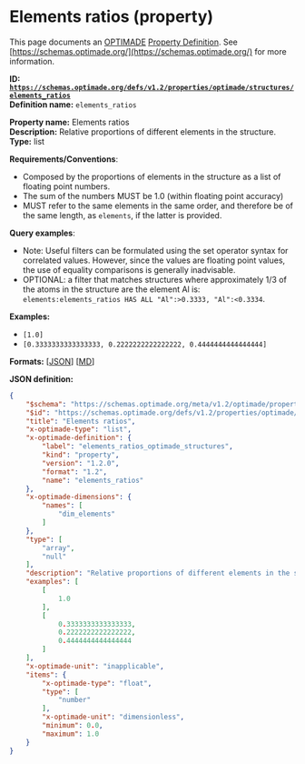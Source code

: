 # Elements ratios (property)

This page documents an [OPTIMADE](https://www.optimade.org/) [Property Definition](https://schemas.optimade.org/#definitions). See [https://schemas.optimade.org/](https://schemas.optimade.org/) for more information.

**ID: [`https://schemas.optimade.org/defs/v1.2/properties/optimade/structures/elements_ratios`](https://schemas.optimade.org/defs/v1.2/properties/optimade/structures/elements_ratios.md)**  
**Definition name:** `elements_ratios`

**Property name:** Elements ratios  
**Description:** Relative proportions of different elements in the structure.  
**Type:** list  

**Requirements/Conventions**:

- Composed by the proportions of elements in the structure as a list of floating point numbers.
- The sum of the numbers MUST be 1.0 (within floating point accuracy)
- MUST refer to the same elements in the same order, and therefore be of the same length, as `elements`, if the latter is provided.

**Query examples**:

- Note: Useful filters can be formulated using the set operator syntax for correlated values.
  However, since the values are floating point values, the use of equality comparisons is generally inadvisable.
- OPTIONAL: a filter that matches structures where approximately 1/3 of the atoms in the structure are the element Al is: `elements:elements_ratios HAS ALL "Al":>0.3333, "Al":<0.3334`.

**Examples:**

- `[1.0]`
- `[0.3333333333333333, 0.2222222222222222, 0.4444444444444444]`

**Formats:** [[JSON](elements_ratios.json)] [[MD](elements_ratios.md)]

**JSON definition:**

``` json
{
    "$schema": "https://schemas.optimade.org/meta/v1.2/optimade/property_definition.md",
    "$id": "https://schemas.optimade.org/defs/v1.2/properties/optimade/structures/elements_ratios",
    "title": "Elements ratios",
    "x-optimade-type": "list",
    "x-optimade-definition": {
        "label": "elements_ratios_optimade_structures",
        "kind": "property",
        "version": "1.2.0",
        "format": "1.2",
        "name": "elements_ratios"
    },
    "x-optimade-dimensions": {
        "names": [
            "dim_elements"
        ]
    },
    "type": [
        "array",
        "null"
    ],
    "description": "Relative proportions of different elements in the structure.\n\n**Requirements/Conventions**:\n\n- Composed by the proportions of elements in the structure as a list of floating point numbers.\n- The sum of the numbers MUST be 1.0 (within floating point accuracy)\n- MUST refer to the same elements in the same order, and therefore be of the same length, as `elements`, if the latter is provided.\n\n**Query examples**:\n\n- Note: Useful filters can be formulated using the set operator syntax for correlated values.\n  However, since the values are floating point values, the use of equality comparisons is generally inadvisable.\n- OPTIONAL: a filter that matches structures where approximately 1/3 of the atoms in the structure are the element Al is: `elements:elements_ratios HAS ALL \"Al\":>0.3333, \"Al\":<0.3334`.",
    "examples": [
        [
            1.0
        ],
        [
            0.3333333333333333,
            0.2222222222222222,
            0.4444444444444444
        ]
    ],
    "x-optimade-unit": "inapplicable",
    "items": {
        "x-optimade-type": "float",
        "type": [
            "number"
        ],
        "x-optimade-unit": "dimensionless",
        "minimum": 0.0,
        "maximum": 1.0
    }
}
```